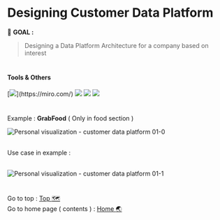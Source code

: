 # Designing Customer Data Platform
:round_pushpin: **GOAL :** 
> Designing a Data Platform Architecture for a company based on interest

# <h4>Tools & Others</h4>

[![](https://img.shields.io/badge/tools-miro-rgb(244,208,63)?style=f?style=flat-square&logo=miro&logoColor=white)](https://miro.com/)
[![](https://img.shields.io/badge/OS-Mac-green?style=f?style=flat-square&logo=macos&logoColor=white)](https://www.apple.com/macos/ventura/)
[![](https://img.shields.io/badge/OS-Windows-green?style=f?style=flat-square&logo=windows&logoColor=white)](https://www.microsoft.com/)
[![](https://img.shields.io/badge/Git_Update-16_Jun_2023-brightgreen?style=f?style=flat-square&logo=github&logoColor=white)](https://github.com/)

#

Example : **GrabFood** ( Only in food section )

![Personal visualization - customer data platform 01-0](https://github.com/HikariJadeEmpire/AdvancedAnalytics-MADT8101/assets/118663358/e9394201-87b1-4f4b-a6df-23f84e6f62ab)

<br>
Use case in example : <br>

<br>

![Personal visualization - customer data platform 01-1](https://github.com/HikariJadeEmpire/AdvancedAnalytics-MADT8101/assets/118663358/26f01e02-4684-4be0-8fa9-fbb3989cf84b)

#
Go to top : [Top :world_map:](https://github.com/HikariJadeEmpire/AdvancedAnalytics-MADT8101/blob/main/Week01_DesigningCustomerDataPlatform/week01-description.md#designing-customer-data-platform) <br>
Go to home page ( contents ) : 
[Home :earth_asia:](https://github.com/HikariJadeEmpire/AdvancedAnalytics-MADT8101#advancedanalytics)

